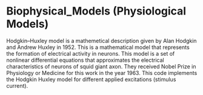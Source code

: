 # Biophysical_Models (Physiological Models)
Hodgkin–Huxley model is a mathemetical description given by Alan Hodgkin and Andrew Huxley in 1952. This is a mathematical model that represents the formation of electrical activity in neurons. This model is a set of nonlinear differential equations that approximates the electrical characteristics of neurons of squid giant axon. They received Nobel Prize in Physiology or Medicine for this work in the year 1963. This code implements the Hodgkin Huxley model for different applied excitations (stimulus current).
